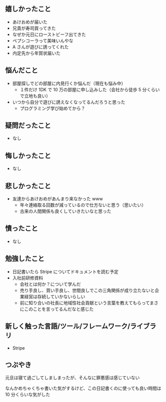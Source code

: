## 嬉しかったこと

- あけおめが届いた
- 兄貴が寿司買ってきた
- なぜか元日にローストビーフ出てきた
- ペプシコーラって美味いんやな
- A さんが遊びに誘ってくれた
- 内定先から年賀状届いた

## 悩んだこと

- 部屋探しでどの部屋に内見行くか悩んだ（現在も悩み中）
  - １件だけ 1DK で 10 万の部屋に申し込みした（会社から徒歩 5 分くらいで立地も良い）
- いつから自分で遊びに誘えなくなってるんだろうと思った
  - プログラミング学び始めてから？

## 疑問だったこと

- なし

## 悔しかったこと

- なし

## 悲しかったこと

- 友達からあけおめがあんまり来なかった www
  - 年々連絡取る回数が減っているので仕方ないと思う（思いたい）
  - 古来の人間関係も良くしていきたいなと思った

## 憤ったこと

- なし

## 勉強したこと

- 日記書いたら Stripe についてドキュメントを読む予定
- 入社前研修資料
  - 会社とは何か？について学んだ
  - 売り手良し、買い手良し、世間良しでこの三角関係が成り立たないと企業経営は存続していかないらしい
  - 前に知り合いの社長に地域性社会貢献という言葉を教えてもらってまさにこのことを言ってるんだなと感じた

## 新しく触った言語/ツール/フレームワーク/ライブラリ

- Stripe

## つぶやき

元旦は寝て過ごしてしましまったが、そんなに罪悪感は感じていない

なんかめちゃくちゃ書いた気がするけど、この日記書くのに使っても良い時間は 10 分くらいな気がした
